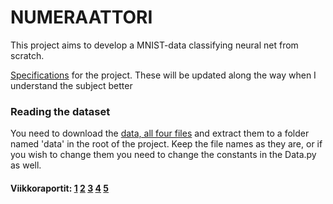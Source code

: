 # NUMERAATTORI

This project aims to develop a MNIST-data classifying neural net from scratch.

[Specifications](https://github.com/PPeltola/tiralabra/blob/main/documentation/Specifications.md) for the project. These will be updated along the way when I understand the subject better

### Reading the dataset

You need to download the [data, all four files](http://yann.lecun.com/exdb/mnist/) and extract them to a folder named 'data' in the root of the project. Keep the file names as they are, or if you wish to change them you need to change the constants in the Data.py as well. 

#### Viikkoraportit: [1](https://github.com/PPeltola/tiralabra/blob/main/viikkoraportit/viikkoraportti1.md) [2](https://github.com/PPeltola/tiralabra/blob/main/viikkoraportit/viikkoraportti2.md) [3](https://github.com/PPeltola/tiralabra/blob/main/viikkoraportit/viikkoraportti3.md) [4](https://github.com/PPeltola/tiralabra/blob/main/viikkoraportit/viikkoraportti4.md) [5](https://github.com/PPeltola/tiralabra/blob/main/viikkoraportit/viikkoraportti5.md)

